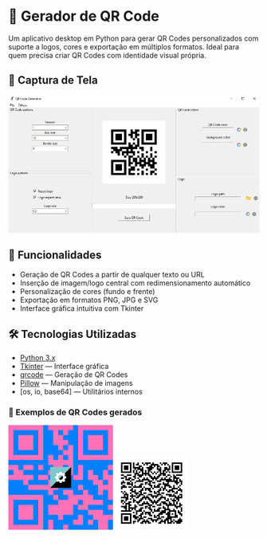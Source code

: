 # 🎯 Gerador de QR Code

Um aplicativo desktop em Python para gerar QR Codes personalizados com suporte a logos, cores e exportação em múltiplos formatos. Ideal para quem precisa criar QR Codes com identidade visual própria.

## 📸 Captura de Tela

![Interface do Gerador de QR Code](generator_preview.jpg)

## 🚀 Funcionalidades

- Geração de QR Codes a partir de qualquer texto ou URL
- Inserção de imagem/logo central com redimensionamento automático
- Personalização de cores (fundo e frente)
- Exportação em formatos PNG, JPG e SVG
- Interface gráfica intuitiva com Tkinter

## 🛠️ Tecnologias Utilizadas

- [Python 3.x](https://www.python.org/)
- [Tkinter](https://docs.python.org/3/library/tkinter.html) — Interface gráfica
- [qrcode](https://pypi.org/project/qrcode/) — Geração de QR Codes
- [Pillow](https://pypi.org/project/Pillow/) — Manipulação de imagens
- [os, io, base64] — Utilitários internos

### 🎯 Exemplos de QR Codes gerados

![QR Code 1](example1.png)
![QR Code 2](example2.png)
